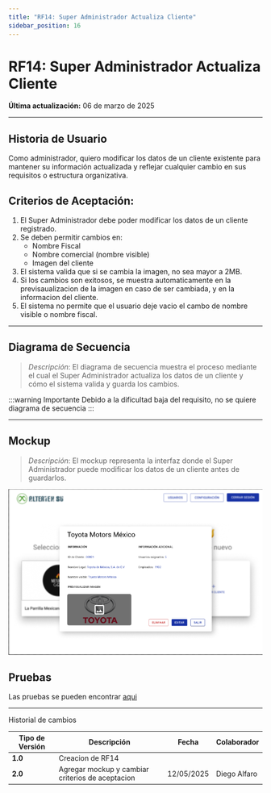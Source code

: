 ```yaml
---
title: "RF14: Super Administrador Actualiza Cliente"
sidebar_position: 16
---
```


# RF14: Super Administrador Actualiza Cliente

**Última actualización:** 06 de marzo de 2025

---

## Historia de Usuario

Como administrador, quiero modificar los datos de un cliente existente para mantener su información actualizada y reflejar cualquier cambio en sus requisitos o estructura organizativa.

## **Criterios de Aceptación:**

1. El Super Administrador debe poder modificar los datos de un cliente registrado.
2. Se deben permitir cambios en:
   - Nombre Fiscal
   - Nombre comercial (nombre visible)
   - Imagen del cliente
3. El sistema valida que si se cambia la imagen, no sea mayor a 2MB.
4. Si los cambios son exitosos, se muestra automaticamente en la previsaualizacion de la imagen en caso de ser cambiada, y en la informacion del cliente.
5. El sistema no permite que el usuario deje vacio el cambo de nombre visible o nombre fiscal.

---

## **Diagrama de Secuencia**

> _Descripción_: El diagrama de secuencia muestra el proceso mediante el cual el Super Administrador actualiza los datos de un cliente y cómo el sistema valida y guarda los cambios.

:::warning Importante
Debido a la dificultad baja del requisito, no se quiere diagrama de secuencia
:::

---

## **Mockup**

> _Descripción_: El mockup representa la interfaz donde el Super Administrador puede modificar los datos de un cliente antes de guardarlos.

![alt_text](<imagenes/RF14.png>)


## **Pruebas**

Las pruebas se pueden encontrar [aqui](https://docs.google.com/spreadsheets/d/1NLGwGrGA5PVOEzLaqxa8Ts1D_Ng3QzzqNKWJYUzxD-M/edit?gid=1014715690#gid=1014715690)

---

Historial de cambios

| **Tipo de Versión** | **Descripción**                                  | **Fecha**  | **Colaborador** |
| ------------------- | ------------------------------------------------ | ---------- | --------------- |
| **1.0**             | Creacion de RF14                                 |            |                 |
| **2.0**             | Agregar mockup y cambiar criterios de aceptacion | 12/05/2025 | Diego Alfaro    |
